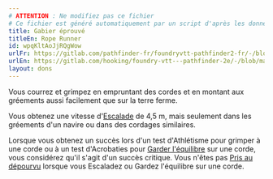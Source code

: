 ```yaml
---
# ATTENTION : Ne modifiez pas ce fichier
# Ce fichier est généré automatiquement par un script d'après les données du module Foundry VTT officiel et de sa traduction
title: Gabier éprouvé
titleEn: Rope Runner
id: wpqKltAoJjRQgWow
urlFr: https://gitlab.com/pathfinder-fr/foundryvtt-pathfinder2-fr/-/blob/master/data/feats/wpqKltAoJjRQgWow.htm
urlEn: https://gitlab.com/hooking/foundry-vtt---pathfinder-2e/-/blob/master/packs/data/feats.db/rope-runner.json
layout: dons
---
```

Vous courrez et grimpez en empruntant des cordes et en montant aux gréements aussi facilement que sur la terre ferme.

Vous obtenez une vitesse d'[Escalade](../actions/escalader.html) de 4,5 m, mais seulement dans les gréements d'un navire ou dans des cordages similaires.

Lorsque vous obtenez un succès lors d'un test d'Athlétisme pour grimper à une corde ou à un test d'Acrobaties pour [Garder l'équilibre](../actions/garder-l-équilibre.html) sur une corde, vous considérez qu'il s'agit d'un succès critique. Vous n'êtes pas [Pris au dépourvu](../conditions/pris-au-dépourvu.html) lorsque vous Escaladez ou Gardez l'équilibre sur une corde.

